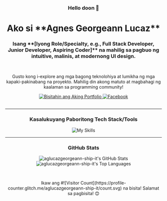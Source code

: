 <div align="center">
  <h3>Hello doon 👋</h3>
  <h1>Ako si **Agnes Georgeann Lucaz**</h1>
  <h3>Isang **[Iyong Role/Specialty, e.g., Full Stack Developer, Junior Developer, Aspiring Coder]** na mahilig sa pagbuo ng intuitive, malinis, at modernong UI design.</h3>
</div>

<br>

<p align="center">
  Gusto kong i-explore ang mga bagong teknolohiya at lumikha ng mga kapaki-pakinabang na proyekto. Mahilig din akong matuto at magbahagi ng kaalaman sa programming community!
</p>

<div align="center">
  <a href="https://your-portfolio-url.com" target="_blank">
    <img src="https://img.shields.io/badge/Aking%20Portfolio-222222?style=for-the-badge&logo=&logoColor=white" alt="Bisitahin ang Aking Portfolio" />
  </a>
  <!-- Palitan ang link ng iyong Facebook profile kung meron ka -->
  <a href="https://facebook.com/your-facebook-profile" target="_blank">
    <img src="https://img.shields.io/badge/Facebook-1877F2?style=for-the-badge&logo=facebook&logoColor=white" alt="Facebook" />
  </a>
</div>

<br>

---

<h3 align="center">Kasalukuyang Paboritong Tech Stack/Tools</h3>
<p align="center">
  <!-- Palitan ang 'i=...' ng mga icon ng tech na gamit mo. Bisitahin ang https://skillicons.dev/ para sa listahan. -->
  <img src="https://skillicons.dev/icons?i=html,css,js,react,tailwind,nodejs,mongodb,express,python,django,git,vscode" alt="My Skills" />
</p>

---

<h3 align="center">GitHub Stats</h3>
<p align="center">
  <!-- Palitan ang 'aglucazgeorgeann-ship-it' ng iyong GitHub username sa mga link na ito. -->
  <img src="https://github-readme-stats.vercel.app/api?username=aglucazgeorgeann-ship-it&show_icons=true&theme=radical&hide_border=true&count_private=true" alt="aglucazgeorgeann-ship-it's GitHub Stats" />
  <img src="https://github-readme-stats.vercel.app/api/top-langs/?username=aglucazgeorgeann-ship-it&layout=compact&theme=radical&hide_border=true" alt="aglucazgeorgeann-ship-it's Top Languages" />
</p>

<br>

<p align="center">
  Ikaw ang #![Visitor Count](https://profile-counter.glitch.me/aglucazgeorgeann-ship-it/count.svg) na bisita! Salamat sa pagbisita! 😊
</p>

